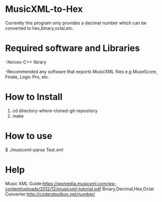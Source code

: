 # MusicXML-to-Hex
Currently this program only provides a decimal number which can be converted to hex,binary,octal,etc.

# Required software and Libraries
-Xerces-C++ library

-Recommended any software that exports MusicXML files e.g MuseScore, Finale, Logic Pro, etc.

# How to Install
1. cd directory-where-cloned-git-repository
2. make

# How to use
$ ./musicxml-parse Test.xml

# Help
Music XML Guide:https://wpmedia.musicxml.com/wp-content/uploads/2012/12/musicxml-tutorial.pdf
Binary,Decimal,Hex,Octal Converter:http://coderstoolbox.net/number/
